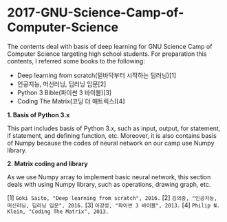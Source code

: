 # 2017-GNU-Science-Camp-of-Computer-Science
The contents deal with basis of deep learning for GNU Science Camp of Computer Science targeting high school students.
For preparation this contents, I referred some books to the following:

- Deep learning from scratch(밑바닥부터 시작하는 딥러닝)[1]
- 인공지능, 머신러닝, 딥러닝 입문[2]
- Python 3 Bible(파이썬 3 바이블)[3]
- Coding The Matrix(코딩 더 매트릭스)[4]

**1. Basis of Python 3.x**

This part includes basis of Python 3.x, such as input, output, for statement, if statement, and defining function, etc.
Moreover, it is also contains basis of Numpy because the codes of neural network on our camp use Numpy library.

**2. Matrix coding and library**

As we use Numpy array to implement basic neural network, this section deals with using Numpy library, such as operations, drawing graph, etc.



[1] `Goki Saito, "Deep learning from scratch", 2016.`
[2] `김의중, "인공지능, 머신러닝, 딥러닝 입문", 2016.`
[3] `이강성, "파이썬 3 바이블", 2013.`
[4] `Philip N. Klein, "Coding The Matrix", 2013.`